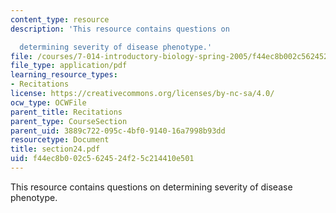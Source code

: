 ```yaml
---
content_type: resource
description: 'This resource contains questions on

  determining severity of disease phenotype.'
file: /courses/7-014-introductory-biology-spring-2005/f44ec8b002c5624524f25c214410e501_section24.pdf
file_type: application/pdf
learning_resource_types:
- Recitations
license: https://creativecommons.org/licenses/by-nc-sa/4.0/
ocw_type: OCWFile
parent_title: Recitations
parent_type: CourseSection
parent_uid: 3889c722-095c-4bf0-9140-16a7998b93dd
resourcetype: Document
title: section24.pdf
uid: f44ec8b0-02c5-6245-24f2-5c214410e501
---
```

This resource contains questions on
determining severity of disease phenotype.